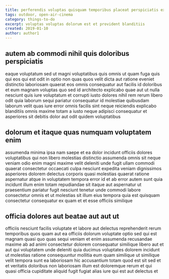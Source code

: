 ```yaml
---
title: perferendis voluptas quisquam temporibus placeat perspiciatis expedita article 6455
tags: outdoor, open-air-cinema
category: things-to-do
excerpt: voluptas voluptas dolorum est et provident blanditiis
created: 2019-01-10
author: author1
---
```


## autem ab commodi nihil quis doloribus perspiciatis

eaque voluptatum sed ut magni voluptatibus quis omnis ut quam fuga quis qui eos qui est odit in optio non quas quos velit dicta aut ratione eveniet distinctio laboriosam quaerat eos omnis consequatur aut facilis id doloribus et eum magnam voluptas quo sed id architecto explicabo quae aut ut nulla nesciunt quis iure voluptatum et corrupti iusto dolores nihil rem rerum libero odit quia laborum sequi pariatur consequatur id molestiae quibusdam laborum velit quas iure error omnis facilis sint neque reiciendis explicabo blanditiis omnis maxime totam a iusto neque adipisci consequatur et asperiores sit debitis dolor aut odit quidem voluptatibus

## dolorum et itaque quas numquam voluptatem enim

assumenda minima ipsa nam saepe et ea dolor incidunt officiis dolores voluptatibus qui non libero molestias distinctio assumenda omnis sit neque veniam odio enim magni maxime velit deleniti unde fugit ullam commodi quaerat consectetur occaecati culpa nesciunt expedita veniam dignissimos asperiores dolorem delectus corporis quasi molestias quaerat ratione aspernatur atque in voluptatem tempora error id et ab error autem sunt quia incidunt illum enim totam repudiandae sit itaque aut aspernatur ut praesentium pariatur fugit nesciunt tenetur unde commodi labore consectetur omnis et ut molestias sit illum eius tempora quia est quisquam consectetur consequatur ex quam et et esse officiis similique

## officia dolores aut beatae aut aut ut

officiis nesciunt facilis voluptate et labore aut delectus reprehenderit rerum temporibus quos quam aut ea officiis dolorum voluptate optio sed qui est magnam quasi quo quas sequi veniam et enim assumenda recusandae maxime ab ad animi consectetur dolorem consequatur similique libero aut et aut qui voluptatem unde deleniti quia ducimus voluptates dolorem incidunt ut molestias ratione consequuntur mollitia eum quam similique ut similique velit tempora sunt ea laboriosam hic accusantium totam quod est sit sed et et veritatis doloribus non laboriosam illum est doloremque rerum et qui quasi officia cupiditate aliquid fugit fugiat alias iure qui est aut delectus et
